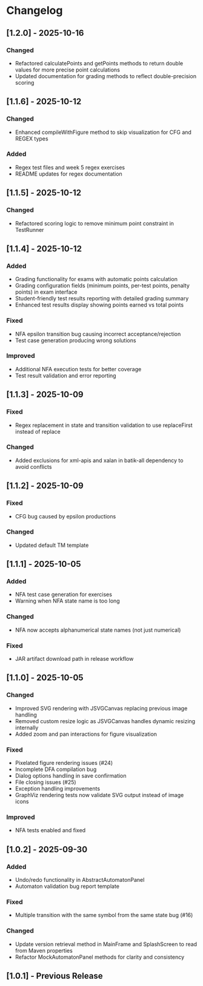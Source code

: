 # Changelog

## [1.2.0] - 2025-10-16

### Changed
- Refactored calculatePoints and getPoints methods to return double values for more precise point calculations
- Updated documentation for grading methods to reflect double-precision scoring

## [1.1.6] - 2025-10-12

### Changed
- Enhanced compileWithFigure method to skip visualization for CFG and REGEX types

### Added
- Regex test files and week 5 regex exercises
- README updates for regex documentation

## [1.1.5] - 2025-10-12

### Changed
- Refactored scoring logic to remove minimum point constraint in TestRunner

## [1.1.4] - 2025-10-12

### Added
- Grading functionality for exams with automatic points calculation
- Grading configuration fields (minimum points, per-test points, penalty points) in exam interface
- Student-friendly test results reporting with detailed grading summary
- Enhanced test results display showing points earned vs total points

### Fixed
- NFA epsilon transition bug causing incorrect acceptance/rejection
- Test case generation producing wrong solutions

### Improved
- Additional NFA execution tests for better coverage
- Test result validation and error reporting

## [1.1.3] - 2025-10-09

### Fixed
- Regex replacement in state and transition validation to use replaceFirst instead of replace

### Changed
- Added exclusions for xml-apis and xalan in batik-all dependency to avoid conflicts

## [1.1.2] - 2025-10-09

### Fixed
- CFG bug caused by epsilon productions

### Changed
- Updated default TM template

## [1.1.1] - 2025-10-05

### Added
- NFA test case generation for exercises
- Warning when NFA state name is too long

### Changed
- NFA now accepts alphanumerical state names (not just numerical)

### Fixed
- JAR artifact download path in release workflow

## [1.1.0] - 2025-10-05

### Changed
- Improved SVG rendering with JSVGCanvas replacing previous image handling
- Removed custom resize logic as JSVGCanvas handles dynamic resizing internally
- Added zoom and pan interactions for figure visualization

### Fixed
- Pixelated figure rendering issues (#24)
- Incomplete DFA compilation bug
- Dialog options handling in save confirmation
- File closing issues (#25)
- Exception handling improvements
- GraphViz rendering tests now validate SVG output instead of image icons

### Improved
- NFA tests enabled and fixed

## [1.0.2] - 2025-09-30

### Added
- Undo/redo functionality in AbstractAutomatonPanel
- Automaton validation bug report template

### Fixed
- Multiple transition with the same symbol from the same state bug (#16)

### Changed
- Update version retrieval method in MainFrame and SplashScreen to read from Maven properties
- Refactor MockAutomatonPanel methods for clarity and consistency

## [1.0.1] - Previous Release